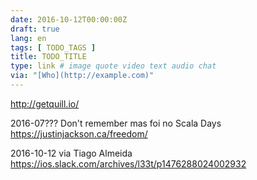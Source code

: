 ```yaml
---
date: 2016-10-12T00:00:00Z
draft: true
lang: en
tags: [ TODO_TAGS ]
title: TODO_TITLE
type: link # image quote video text audio chat
via: "[Who](http://example.com)"
---
```


<http://getquill.io/>

2016-07??? Don't remember mas foi no Scala Days
<https://justinjackson.ca/freedom/>

2016-10-12 via Tiago Almeida
https://ios.slack.com/archives/l33t/p1476288024002932

